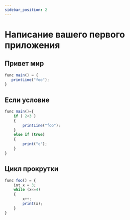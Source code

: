 ```yaml
---
sidebar_position: 2
---
```


# Написание вашего первого приложения

## Привет мир
```jsx
func main() = {
   printLine("foo");
}
```

## Если условие
```jsx
func main()={
    if ( 2<3 ) 
    {
        printLine("foo");
    }
    else if (true)
    {
        print("c");
    }
}
```

## Цикл прокрутки
```jsx
func foo() = {
    int x = 3;
    while (x<=4)
    {
        x++;
        print(x);
    }
}
```